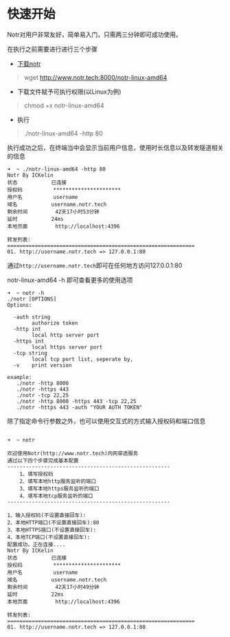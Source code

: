 # 快速开始
Notr对用户非常友好，简单易入门，只需两三分钟即可成功使用。

在执行之前需要进行进行三个步骤

* [下载notr](http://www.notr.tech:8000)
> wget http://www.notr.tech:8000/notr-linux-amd64

* 下载文件赋予可执行权限(以Linux为例)
> chmod +x notr-linux-amd64

* 执行

> ./notr-linux-amd64 -http 80

执行成功之后，在终端当中会显示当前用户信息，使用时长信息以及转发隧道相关的信息

```
➜  ~ ./notr-linux-amd64 -http 80
Notr By ICKelin
状态        	 已连接
授权码       	 **********************
用户名       	 username
域名        	 username.notr.tech
剩余时间      	 42天17小时53分钟
延时        	 24ms
本地页面      	 http://localhost:4396

转发列表:
=============================================================
01. http://username.notr.tech => 127.0.0.1:80
```

通过```http://username.notr.tech```即可在任何地方访问127.0.0.1:80

notr-linux-amd64 -h 即可查看更多的使用选项

```
➜  ~ notr -h
./notr [OPTIONS]
Options:

  -auth string
    	authorize token
  -http int
    	local http server port
  -https int
    	local https server port
  -tcp string
    	local tcp port list, seperate by,
  -v	print version

example:
   ./notr -http 8000
   ./notr -https 443
   ./notr -tcp 22,25
   ./notr -http 8000 -https 443 -tcp 22,25
   ./notr -https 443 -auth "YOUR AUTH TOKEN"

```

除了指定命令行参数之外，也可以使用交互式的方式输入授权码和端口信息

```

➜  ~ notr

欢迎使用Notr(http://www.notr.tech)内网穿透服务
通过以下四个步骤完成基本配置
-----------------------------------------------------
	1、填写授权码
	2、填写本地http服务监听的端口
	3、填写本地https服务监听的端口
	4、填写本地tcp服务监听的端口
-----------------------------------------------------

1、输入授权码(不设置直接回车):
2、本地HTTP端口(不设置直接回车):80
3、本地HTTPS端口(不设置直接回车):
4、本地TCP端口(不设置直接回车):
配置成功，正在连接....
Notr By ICKelin
状态        	 已连接
授权码       	 **********************
用户名       	 username
域名        	 username.notr.tech
剩余时间      	 42天17小时49分钟
延时        	 22ms
本地页面      	 http://localhost:4396

转发列表:
=============================================================
01. http://username.notr.tech => 127.0.0.1:80

```